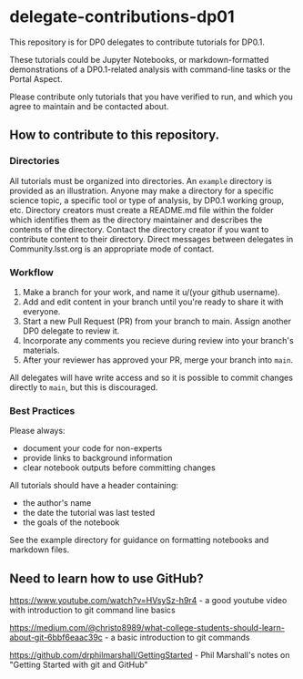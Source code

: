 # delegate-contributions-dp01

This repository is for DP0 delegates to contribute tutorials for DP0.1. 

These tutorials could be Jupyter Notebooks, or markdown-formatted demonstrations of a DP0.1-related analysis with command-line tasks or the Portal Aspect.

Please contribute only tutorials that you have verified to run, and which you agree to maintain and be contacted about.

## How to contribute to this repository.

### Directories

All tutorials must be organized into directories.
An ``example`` directory is provided as an illustration.
Anyone may make a directory for a specific science topic, a specific tool or type of analysis, by DP0.1 working group, etc.
Directory creators must create a README.md file within the folder which identifies them as the directory maintainer and describes the contents of the directory.
Contact the directory creator if you want to contribute content to their directory.
Direct messages between delegates in Community.lsst.org is an appropriate mode of contact.

### Workflow

1. Make a branch for your work, and name it u/(your github username).
2. Add and edit content in your branch until you're ready to share it with everyone.
3. Start a new Pull Request (PR) from your branch to main. Assign another DP0 delegate to review it.
4. Incorporate any comments you recieve during review into your branch's materials.
5. After your reviewer has approved your PR, merge your branch into ``main``.

All delegates will have write access and so it is possible to commit changes directly to ``main``, but this is discouraged.

### Best Practices

Please always:
- document your code for non-experts
- provide links to background information
- clear notebook outputs before committing changes

All tutorials should have a header containing:
 - the author's name
 - the date the tutorial was last tested
 - the goals of the notebook

See the example directory for guidance on formatting notebooks and markdown files.

## Need to learn how to use GitHub?

https://www.youtube.com/watch?v=HVsySz-h9r4 - a good youtube video with introduction to git command line basics 

https://medium.com/@christo8989/what-college-students-should-learn-about-git-6bbf6eaac39c - a basic introduction to git commands 

https://github.com/drphilmarshall/GettingStarted - Phil Marshall's notes on "Getting Started with git and GitHub" 


